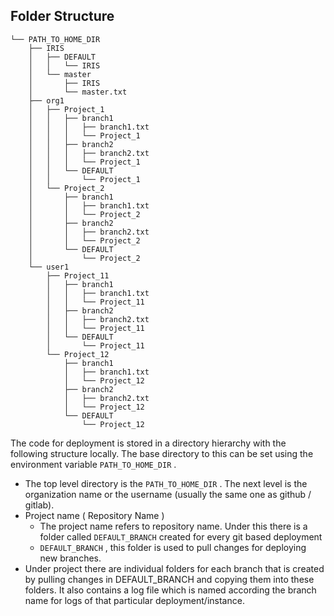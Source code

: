 ## Folder Structure

```
└── PATH_TO_HOME_DIR
    ├── IRIS
    │   ├── DEFAULT
    │   │   └── IRIS
    │   └── master
    │       ├── IRIS
    │       └── master.txt
    ├── org1
    │   ├── Project_1
    │   │   ├── branch1
    │   │   │   ├── branch1.txt
    │   │   │   └── Project_1
    │   │   ├── branch2
    │   │   │   ├── branch2.txt
    │   │   │   └── Project_1
    │   │   └── DEFAULT
    │   │       └── Project_1
    │   └── Project_2
    │       ├── branch1
    │       │   ├── branch1.txt
    │       │   └── Project_2
    │       ├── branch2
    │       │   ├── branch2.txt
    │       │   └── Project_2
    │       └── DEFAULT
    │           └── Project_2
    └── user1
        ├── Project_11
        │   ├── branch1
        │   │   ├── branch1.txt
        │   │   └── Project_11
        │   ├── branch2
        │   │   ├── branch2.txt
        │   │   └── Project_11
        │   └── DEFAULT
        │       └── Project_11
        └── Project_12
            ├── branch1
            │   ├── branch1.txt
            │   └── Project_12
            ├── branch2
            │   ├── branch2.txt
            │   └── Project_12
            └── DEFAULT
                └── Project_12

```

The code for deployment is stored in a directory hierarchy with the following structure locally. The base directory to this can be set using the environment variable ``PATH_TO_HOME_DIR`` .

- The top level directory is the ``PATH_TO_HOME_DIR`` . The next level is the organization name or the username (usually the same one as github / gitlab).
- Project name ( Repository Name )
  - The project name refers to repository name. Under this there is a folder called ``DEFAULT_BRANCH`` created for every git based deployment
  - `DEFAULT_BRANCH` , this folder is used to pull changes for deploying new branches.
- Under project there are individual folders for each branch that is created by pulling changes in DEFAULT_BRANCH and copying them into these folders. It also contains a log file which is named according the branch name for logs of that particular deployment/instance.